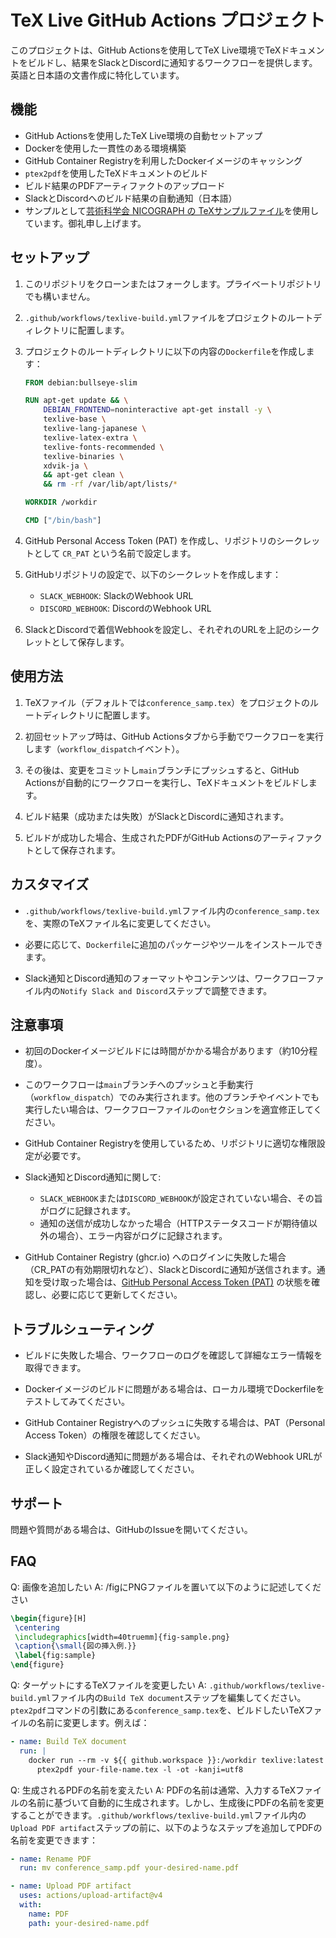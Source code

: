 # TeX Live GitHub Actions プロジェクト

このプロジェクトは、GitHub Actionsを使用してTeX Live環境でTeXドキュメントをビルドし、結果をSlackとDiscordに通知するワークフローを提供します。英語と日本語の文書作成に特化しています。

## 機能

- GitHub Actionsを使用したTeX Live環境の自動セットアップ
- Dockerを使用した一貫性のある環境構築
- GitHub Container Registryを利用したDockerイメージのキャッシング
- `ptex2pdf`を使用したTeXドキュメントのビルド
- ビルド結果のPDFアーティファクトのアップロード
- SlackとDiscordへのビルド結果の自動通知（日本語）
- サンプルとして[芸術科学会 NICOGRAPH の TeXサンプルファイル](https://art-science.org/nicograph/#format)を使用しています。御礼申し上げます。

## セットアップ

1. このリポジトリをクローンまたはフォークします。プライベートリポジトリでも構いません。

2. `.github/workflows/texlive-build.yml`ファイルをプロジェクトのルートディレクトリに配置します。

3. プロジェクトのルートディレクトリに以下の内容の`Dockerfile`を作成します：

   ```dockerfile
   FROM debian:bullseye-slim

   RUN apt-get update && \
       DEBIAN_FRONTEND=noninteractive apt-get install -y \
       texlive-base \
       texlive-lang-japanese \
       texlive-latex-extra \
       texlive-fonts-recommended \
       texlive-binaries \
       xdvik-ja \
       && apt-get clean \
       && rm -rf /var/lib/apt/lists/*

   WORKDIR /workdir

   CMD ["/bin/bash"]
   ```

4. GitHub Personal Access Token (PAT) を作成し、リポジトリのシークレットとして `CR_PAT` という名前で設定します。

5. GitHubリポジトリの設定で、以下のシークレットを作成します：
   - `SLACK_WEBHOOK`: SlackのWebhook URL
   - `DISCORD_WEBHOOK`: DiscordのWebhook URL

6. SlackとDiscordで着信Webhookを設定し、それぞれのURLを上記のシークレットとして保存します。

## 使用方法

1. TeXファイル（デフォルトでは`conference_samp.tex`）をプロジェクトのルートディレクトリに配置します。

2. 初回セットアップ時は、GitHub Actionsタブから手動でワークフローを実行します（`workflow_dispatch`イベント）。

3. その後は、変更をコミットし`main`ブランチにプッシュすると、GitHub Actionsが自動的にワークフローを実行し、TeXドキュメントをビルドします。

4. ビルド結果（成功または失敗）がSlackとDiscordに通知されます。

5. ビルドが成功した場合、生成されたPDFがGitHub Actionsのアーティファクトとして保存されます。

## カスタマイズ

- `.github/workflows/texlive-build.yml`ファイル内の`conference_samp.tex`を、実際のTeXファイル名に変更してください。

- 必要に応じて、`Dockerfile`に追加のパッケージやツールをインストールできます。

- Slack通知とDiscord通知のフォーマットやコンテンツは、ワークフローファイル内の`Notify Slack and Discord`ステップで調整できます。

## 注意事項

- 初回のDockerイメージビルドには時間がかかる場合があります（約10分程度）。

- このワークフローは`main`ブランチへのプッシュと手動実行（`workflow_dispatch`）でのみ実行されます。他のブランチやイベントでも実行したい場合は、ワークフローファイルの`on`セクションを適宜修正してください。

- GitHub Container Registryを使用しているため、リポジトリに適切な権限設定が必要です。

- Slack通知とDiscord通知に関して:
  - `SLACK_WEBHOOK`または`DISCORD_WEBHOOK`が設定されていない場合、その旨がログに記録されます。
  - 通知の送信が成功しなかった場合（HTTPステータスコードが期待値以外の場合）、エラー内容がログに記録されます。

- GitHub Container Registry (ghcr.io) へのログインに失敗した場合（CR_PATの有効期限切れなど）、SlackとDiscordに通知が送信されます。通知を受け取った場合は、[GitHub Personal Access Token (PAT)](https://github.com/settings/tokens) の状態を確認し、必要に応じて更新してください。

## トラブルシューティング

- ビルドに失敗した場合、ワークフローのログを確認して詳細なエラー情報を取得できます。

- Dockerイメージのビルドに問題がある場合は、ローカル環境でDockerfileをテストしてみてください。

- GitHub Container Registryへのプッシュに失敗する場合は、PAT（Personal Access Token）の権限を確認してください。

- Slack通知やDiscord通知に問題がある場合は、それぞれのWebhook URLが正しく設定されているか確認してください。

## サポート

問題や質問がある場合は、GitHubのIssueを開いてください。

## FAQ

Q: 画像を追加したい
A: /figにPNGファイルを置いて以下のように記述してください
```latex
\begin{figure}[H]
 \centering
 \includegraphics[width=40truemm]{fig-sample.png}
 \caption{\small{図の挿入例．}}
 \label{fig:sample}
\end{figure}
```

Q: ターゲットにするTeXファイルを変更したい
A: `.github/workflows/texlive-build.yml`ファイル内の`Build TeX document`ステップを編集してください。`ptex2pdf`コマンドの引数にある`conference_samp.tex`を、ビルドしたいTeXファイルの名前に変更します。例えば：

```yaml
- name: Build TeX document
  run: |
    docker run --rm -v ${{ github.workspace }}:/workdir texlive:latest \
      ptex2pdf your-file-name.tex -l -ot -kanji=utf8
```

Q: 生成されるPDFの名前を変えたい
A: PDFの名前は通常、入力するTeXファイルの名前に基づいて自動的に生成されます。しかし、生成後にPDFの名前を変更することができます。`.github/workflows/texlive-build.yml`ファイル内の`Upload PDF artifact`ステップの前に、以下のようなステップを追加してPDFの名前を変更できます：

```yaml
- name: Rename PDF
  run: mv conference_samp.pdf your-desired-name.pdf

- name: Upload PDF artifact
  uses: actions/upload-artifact@v4
  with:
    name: PDF
    path: your-desired-name.pdf
```